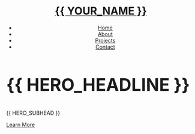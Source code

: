 <!DOCTYPE html>
<html lang="en">
<head>
  <meta charset="utf-8">
  <meta name="viewport" content="width=device-width, initial-scale=1.0">

  <title>{{ YOUR_NAME }} — Portfolio</title>
  <meta name="description" content="{{ SHORT_TAGLINE }}">
  <meta name="keywords" content="portfolio, software developer, projects, {{ YOUR_NAME }}">

  <!-- Animate.css -->
  <link rel="stylesheet" href="https://cdnjs.cloudflare.com/ajax/libs/animate.css/4.1.1/animate.min.css" crossorigin="anonymous" referrerpolicy="no-referrer" />

  <!-- Vendor CSS (CDN to keep repo light) -->
  <link href="https://cdn.jsdelivr.net/npm/bootstrap@5.3.3/dist/css/bootstrap.min.css" rel="stylesheet">
  <link href="https://cdn.jsdelivr.net/npm/bootstrap-icons@1.11.3/font/bootstrap-icons.css" rel="stylesheet">
  <link href="https://cdn.jsdelivr.net/npm/glightbox/dist/css/glightbox.min.css" rel="stylesheet">
  <link href="https://cdn.jsdelivr.net/npm/swiper@10/swiper-bundle.min.css" rel="stylesheet">

  <!-- Site CSS -->
  <link href="assets/css/style.css" rel="stylesheet">
</head>

<body>
  <!-- ======= Header ======= -->
  <header id="header" class="fixed-top">
    <div class="container d-flex align-items-center justify-content-between">
      <h1 class="logo m-0"><a href="index.html">{{ YOUR_NAME }}</a></h1>
      <nav id="navbar" class="navbar">
        <ul>
          <li><a class="nav-link scrollto active" href="#hero">Home</a></li>
          <li><a class="nav-link scrollto" href="#about">About</a></li>
          <li><a class="nav-link scrollto" href="#services">Projects</a></li>
          <li><a class="nav-link scrollto" href="#contact">Contact</a></li>
        </ul>
        <i class="bi bi-list mobile-nav-toggle"></i>
      </nav>
    </div>
  </header>

  <!-- ======= Hero Section ======= -->
  <section id="hero" class="hero route bg-image" style="background-image: url(assets/img/hero.JPG); background-size: cover;">
    <div class="overlay-itro"></div>
    <div class="hero-content d-table w-100" style="min-height: 100vh;">
      <div class="d-table-cell align-middle">
        <div class="container text-center">
          <h1 class="hero-title mb-3 animate__animated animate__fadeInDown" style="font-size: clamp(24px, 5vw, 46px);">
            {{ HERO_HEADLINE }}
          </h1>
          <p class="hero-description animate__animated animate__fadeInUp">{{ HERO_SUBHEAD }}</p>
          <p class="pt-3 animate__animated animate__fadeInUp">
            <a class="btn btn-primary px-4" href="#about" role="button">Learn More</a>
          </p>
        </div>
      </div>
    </div>
  </section>

  <main id="main">
    <!-- ======= About Section ======= -->
    <section id="about" class="about-mf sect-pt4 route py-5">
      <div class="container">
        <div class="row">
          <div class="col-sm-12">
            <div class="box-shadow-full p-4 rounded-3 bg-white">
              <div class="row g-4">
                <div class="col-md-6">
                  <div class="row g-3">
                    <div class="col-sm-6 col-md-5">
                      <div class="about-img">
                        <img src="assets/img/profile.jpg" class="img-fluid rounded shadow-sm" alt="{{ YOUR_NAME }} headshot">
                      </div>
                    </div>
                    <div class="col-sm-6 col-md-7">
                      <div class="about-info small">
                        <p><span class="title-s fw-semibold">Name: </span> <span>{{ YOUR_NAME }}</span></p>
                        <p><span class="title-s fw-semibold">Profile: </span> <span>{{ ROLE_TITLE }}</span></p>
                        <p><span class="title-s fw-semibold">Email: </span> <span><a href="mailto:{{ EMAIL }}">{{ EMAIL }}</a></span></p>
                        <p><span class="title-s fw-semibold">Phone: </span> <span>{{ PHONE }}</span></p>
                        <p><span class="title-s fw-semibold">Degree: </span> <span>{{ DEGREE }}</span></p>
                      </div>
                    </div>
                  </div>

                  <div class="skill-mf mt-3">
                    <p class="title-s h6">Skills</p>
                    <!-- Edit widths to reflect your comfort levels -->
                    <div class="mb-2">C++
                      <div class="progress"><div class="progress-bar bg-success" style="width: 95%"></div></div>
                    </div>
                    <div class="mb-2">Python
                      <div class="progress"><div class="progress-bar bg-info" style="width: 95%"></div></div>
                    </div>
                    <div class="mb-2">Java
                      <div class="progress"><div class="progress-bar bg-warning" style="width: 90%"></div></div>
                    </div>
                    <div class="mb-2">Machine Learning & Data Analysis
                      <div class="progress"><div class="progress-bar bg-danger" style="width: 90%"></div></div>
                    </div>
                    <div class="mb-2">Full‑stack Development
                      <div class="progress"><div class="progress-bar bg-success" style="width: 90%"></div></div>
                    </div>
                    <div class="mb-2">AWS
                      <div class="progress"><div class="progress-bar bg-info" style="width: 90%"></div></div>
                    </div>
                  </div>
                </div>

                <div class="col-md-6">
                  <div class="about-me">
                    <div class="title-box-2">
                      <h5 class="title-left">About me</h5>
                    </div>
                    <p class="lead">
                      {{ ABOUT_P1 }}
                    </p>
                    <p class="lead">
                      {{ ABOUT_P2 }}
                    </p>

                    <p class="lead mb-1">When I’m not lost in code:</p>
                    <ul class="mb-4">
                      <li><strong>Mountains are my playground:</strong> I love hiking and finding new trails.</li>
                      <li><strong>Dance like nobody's watching:</strong> Seriously, I’ve got moves.</li>
                      <li><strong>Furry friends:</strong> Volunteering at the local animal shelter is my happy place.</li>
                    </ul>

                    <h5 class="title-left">Publications</h5>
                    <div class="mt-3">
                      <p class="mb-1"><strong>1. Diabetes Detection System</strong>
                        <a target="_blank" href="{{ PUB1_LINK }}" class="ms-2">(View)</a>
                      </p>
                      <ul class="list-unstyled small text-muted ms-3">
                        <li>⭐ Impact Factor: 3.3</li>
                        <li>📚 Citations: 120</li>
                        <li>👁️ Views: 4500</li>
                        <li>📥 Downloads: 1300</li>
                      </ul>

                      <p class="mb-1"><strong>2. A Doctor's Appointment Booking System using Recommendation Model</strong>
                        <a target="_blank" href="{{ PUB2_LINK }}" class="ms-2">(View)</a>
                      </p>
                      <ul class="list-unstyled small text-muted ms-3">
                        <li>⭐ Impact Factor: 3.8</li>
                        <li>📚 Citations: 200</li>
                        <li>👁️ Views: 6000</li>
                        <li>📥 Downloads: 1500</li>
                      </ul>
                    </div>
                  </div>
                </div>
              </div> <!-- row -->
            </div>
          </div>
        </div>
      </div>
    </section>

    <!-- ======= Projects Section ======= -->
    <section id="services" class="services-mf route py-5">
      <div class="container">
        <h2 class="title-left">Projects</h2>
        <div class="row gy-4" id="projects-wrapper">
          <!-- Cards will be injected from assets/js/main.js -->
        </div>
      </div>
    </section>

    <!-- ======= Contact Section ======= -->
    <section id="contact" class="footer-paralax bg-image sect-mt4 route py-5" style="background-image: url(assets/img/overlay-bg.jpg)">
      <div class="overlay-mf"></div>
      <div class="container">
        <div class="row">
          <div class="col-sm-12">
            <div class="contact-mf">
              <div class="box-shadow-full p-4 bg-white rounded-3">
                <div class="row">
                  <div class="col-md-6">
                    <div class="title-box-2 pt-2">
                      <h5 class="title-left">Get in Touch</h5>
                    </div>
                    <div class="more-info">
                      <p class="lead">
                        I’d love to hear from you! If you have questions or feedback about my work, please reach out.
                      </p>
                      <ul class="list-ico">
                        <li><span class="bi bi-geo-alt"></span> {{ ADDRESS }}</li>
                        <li><span class="bi bi-phone"></span> {{ PHONE }}</li>
                        <li><span class="bi bi-envelope"></span> <a href="mailto:{{ EMAIL }}">{{ EMAIL }}</a></li>
                      </ul>
                    </div>
                    <div class="socials">
                      <ul class="list-inline">
                        <li class="list-inline-item"><a target="_blank" href="{{ IG_LINK }}"><span class="ico-circle"><i class="bi bi-instagram"></i></span></a></li>
                        <li class="list-inline-item"><a target="_blank" href="{{ LI_LINK }}"><span class="ico-circle"><i class="bi bi-linkedin"></i></span></a></li>
                        <li class="list-inline-item"><a target="_blank" href="{{ GH_LINK }}"><span class="ico-circle"><i class="bi bi-github"></i></span></a></li>
                      </ul>
                    </div>
                  </div>
                </div><!-- row -->
              </div>
            </div>
          </div>
        </div>
      </div>
    </section>
  </main>

  <a href="#" class="back-to-top d-flex align-items-center justify-content-center">
    <i class="bi bi-arrow-up-short"></i>
  </a>

  <!-- Vendor JS (CDN) -->
  <script src="https://cdn.jsdelivr.net/npm/bootstrap@5.3.3/dist/js/bootstrap.bundle.min.js"></script>
  <script src="https://cdn.jsdelivr.net/npm/glightbox/dist/js/glightbox.min.js"></script>
  <script src="https://cdn.jsdelivr.net/npm/swiper@10/swiper-bundle.min.js"></script>

  <!-- Site JS -->
  <script src="assets/js/main.js"></script>
</body>
</html>
